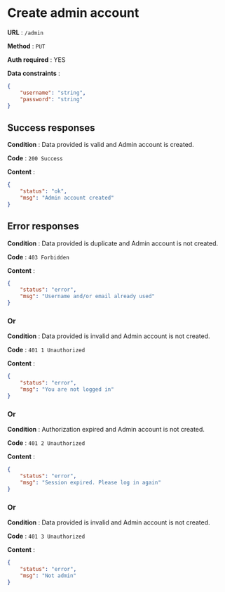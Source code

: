 # Create admin account
**URL** : `/admin`

**Method** : `PUT`

**Auth required** : YES

**Data constraints** : 
```json
{
    "username": "string",
    "password": "string"
}
```

## Success responses
**Condition** :  Data provided is valid and Admin account is created.

**Code** : `200 Success`

**Content** :
```json
{
    "status": "ok",
    "msg": "Admin account created"
}
```

## Error responses
**Condition** :  Data provided is duplicate and Admin account is not created.

**Code** : `403 Forbidden`

**Content** :
```json
{
    "status": "error",
    "msg": "Username and/or email already used"
}
```

### Or

**Condition** :  Data provided is invalid and Admin account is not created.

**Code** : `401 1 Unauthorized`

**Content** :
```json
{
    "status": "error",
    "msg": "You are not logged in"
}
```

### Or

**Condition** :  Authorization expired and Admin account is not created.

**Code** : `401 2 Unauthorized`

**Content** :
```json
{
    "status": "error",
    "msg": "Session expired. Please log in again"
}
```

### Or

**Condition** :  Data provided is invalid and Admin account is not created.

**Code** : `401 3 Unauthorized`

**Content** :
```json
{
    "status": "error",
    "msg": "Not admin"
}
```
